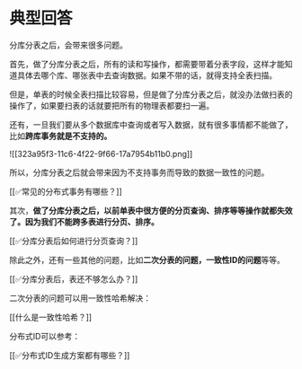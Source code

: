 # 典型回答


分库分表之后，会带来很多问题。



首先，做了分库分表之后，所有的读和写操作，都需要带着分表字段，这样才能知道具体去哪个库、哪张表中去查询数据。如果不带的话，就得支持全表扫描。



但是，单表的时候全表扫描比较容易，但是做了分库分表之后，就没办法做扫表的操作了，如果要扫表的话就要把所有的物理表都要扫一遍。



还有，一旦我们要从多个数据库中查询或者写入数据，就有很多事情都不能做了，比如**跨库事务就是不支持的。**



![[323a95f3-11c6-4f22-9f66-17a7954b11b0.png]]



所以，分库分表之后就会带来因为不支持事务而导致的数据一致性的问题。



[[✅常见的分布式事务有哪些？]]



其次，**做了分库分表之后，以前单表中很方便的分页查询、排序等等操作就都失效了。因为我们不能跨多表进行分页、排序。**

[[✅分库分表后如何进行分页查询？]]



除此之外，还有一些其他的问题，比如**二次分表的问题，一致性ID的问题**等等。



[[✅分库分表后，表还不够怎么办？]]



二次分表的问题可以用一致性哈希解决：

[[什么是一致性哈希？]]



分布式ID可以参考：



[[✅分布式ID生成方案都有哪些？]]



